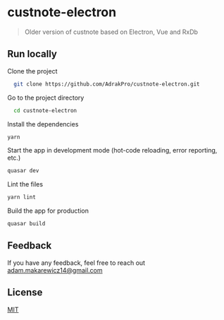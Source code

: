 # custnote-electron

> Older version of custnote based on Electron, Vue and RxDb

## Run locally

Clone the project

```bash
  git clone https://github.com/AdrakPro/custnote-electron.git
```

Go to the project directory

```bash
  cd custnote-electron
```

Install the dependencies
```bash
yarn
```

Start the app in development mode (hot-code reloading, error reporting, etc.)
```bash
quasar dev
```

Lint the files
```bash
yarn lint
```

Build the app for production
```bash
quasar build
```

## Feedback

If you have any feedback, feel free to reach out adam.makarewicz14@gmail.com


## License

[MIT](LICENSE.md)

